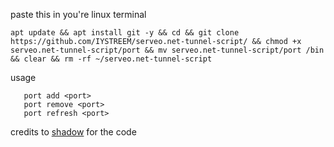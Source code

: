 paste this in you're linux terminal 

```
apt update && apt install git -y && cd && git clone https://github.com/IYSTREEM/serveo.net-tunnel-script/ && chmod +x serveo.net-tunnel-script/port && mv serveo.net-tunnel-script/port /bin && clear && rm -rf ~/serveo.net-tunnel-script
```

usage

```
   port add <port>
   port remove <port>
   port refresh <port>

```
  
credits to [shadow](https://discord.com/users/1116705678745141339) for the code
